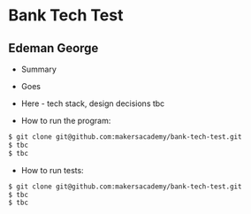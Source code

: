 Bank Tech Test
=================

## Edeman George
* Summary
* Goes
* Here - tech stack, design decisions tbc

* How to run the program:
```sh
$ git clone git@github.com:makersacademy/bank-tech-test.git
$ tbc
$ tbc
```

* How to run tests:
```sh
$ git clone git@github.com:makersacademy/bank-tech-test.git
$ tbc
$ tbc
```